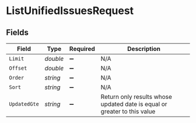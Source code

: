 # ListUnifiedIssuesRequest


## Fields

| Field                                                                    | Type                                                                     | Required                                                                 | Description                                                              |
| ------------------------------------------------------------------------ | ------------------------------------------------------------------------ | ------------------------------------------------------------------------ | ------------------------------------------------------------------------ |
| `Limit`                                                                  | *double*                                                                 | :heavy_minus_sign:                                                       | N/A                                                                      |
| `Offset`                                                                 | *double*                                                                 | :heavy_minus_sign:                                                       | N/A                                                                      |
| `Order`                                                                  | *string*                                                                 | :heavy_minus_sign:                                                       | N/A                                                                      |
| `Sort`                                                                   | *string*                                                                 | :heavy_minus_sign:                                                       | N/A                                                                      |
| `UpdatedGte`                                                             | *string*                                                                 | :heavy_minus_sign:                                                       | Return only results whose updated date is equal or greater to this value |